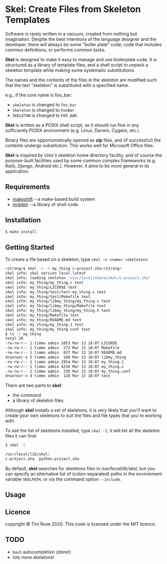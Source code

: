 # Skel: Create Files from Skeleton Templates

Software is rarely written in a vacuum, created from nothing but
imagination.  Despite the best intentions of the language designer and
the developer, there will always be some "boiler plate" code; code
that includes common definitions, or performs common tasks.

**Skel** is designed to make it easy to manage and use boilerplate code.
It is structured as a library of template files, and a shell script
to unpack a skeleton template while making some systematic substitutions.

The names and the contents of the files in the skeleton are modified
such that the text "skeleton" is substituted with a specified name.

e.g., if the core name is foo_bar:

* `skeleton` is changed to `foo_bar`
* `Skeleton` is changed to `FooBar`
* `SKELETON` is changed to `FOO_BAR`.

**Skel** is written as a POSIX shell script, so it should run fine
in any sufficiently POSIX environment (e.g. Linux, Darwin, Cygwin,
etc.).

Binary files are opportunistically opened as **zip** files, and (if
successful) the contents undergo substitution.  This works well for Microsoft
Office files.

**Skel** is inspired by *Unix's* skeleton home directory facility, and
of course the purpose-built facilities used by some common complex
frameworks (e.g. *Rails*, *Django*, *Android* etc.). However, it
aims to be more general in its application.

## Requirements

* [makeshift](https://github.com/tim-rose/makeshift) --a make-based build system
* [midden](https://github.com/tim-rose/midden) --a library of shell code

## Installation

```bash
$ make install
```

## Getting Started

To create a file based on a skeleton, type `skel -n <name> <skeleton>`:

```bash
<strong>$ skel -v -n my_thing c-project.sha</strong>
skel info: skel version local.latest
skel info: loading skeleton "/usr/local/share/skel/c-project.sha"
skel info: my_thing/my_thing.c text
skel info: my_thing/LICENSE text
skel info: my_thing/test/test-my_thing.c text
skel info: my_thing/test/Makefile text
skel info: my_thing/libmy_thing/my_thing.c text
skel info: my_thing/libmy_thing/Makefile text
skel info: my_thing/libmy_thing/my_thing.h text
skel info: my_thing/Makefile text
skel info: my_thing/README.md text
skel info: my_thing/my_thing.1 text
skel info: my_thing/my_thing.conf text
$ ls -l my_thing
total 28
-rw-rw-r-- 1 timmo admin 1053 Mar 13 18:07 LICENSE
-rw-rw-r-- 1 timmo admin  273 Mar 13 18:07 Makefile
-rw-rw-r-- 1 timmo admin  837 Mar 13 18:07 README.md
drwxrwxr-x 5 timmo admin  160 Mar 13 18:07 libmy_thing
-rw-rw-r-- 1 timmo admin 2954 Mar 13 18:07 my_thing.1
-rw-rw-r-- 1 timmo admin 4216 Mar 13 18:07 my_thing.c
-rw-rw-r-- 1 timmo admin  230 Mar 13 18:07 my_thing.conf
drwxrwxr-x 4 timmo admin  128 Mar 13 18:07 test
```

There are two parts to **skel**:

 * the command
 * a library of skeleton files.

Although **skel** installs a set of skeletons, it is very likely that
you'll want to create your own skeletons to suit the files and file
types that you're working with.

To see the list of skeletons installed, type `skel -l`; it will list
all the skeleton files it can find:

```bash
$ skel -l

/usr/local/lib/skel:
c-project.sha  python-project.sha
```

By default, **skel** searches for skeletons files in
*/usr/local/lib/skel*, but you can specify an alternative list of
(colon-separated) paths in the environment variable `SKELPATH`, or via
the command option `--include`.

## Usage

## Licence
copyright &copy; Tim Rose 2020.
This code is licensed under the MIT licence.

## TODO

* `bash` autocompletion (done!)
* lots more skeletons!
